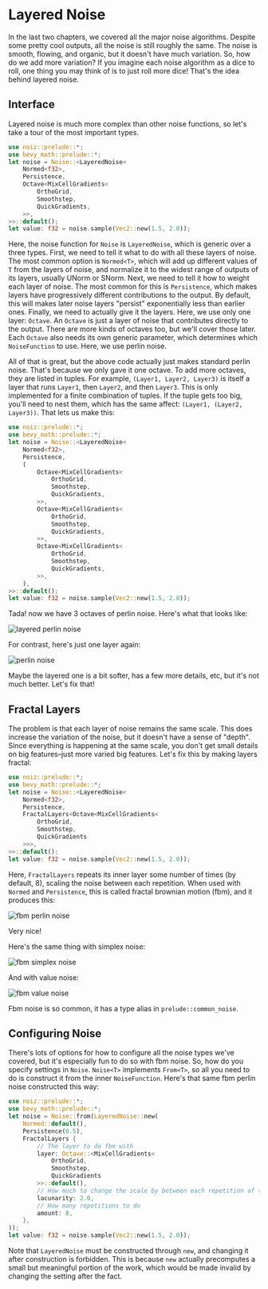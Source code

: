 # Layered Noise

In the last two chapters, we covered all the major noise algorithms.
Despite some pretty cool outputs, all the noise is still roughly the same.
The noise is smooth, flowing, and organic, but it doesn't have much variation.
So, how do we add more variation?
If you imagine each noise algorithm as a dice to roll, one thing you may think of is to just roll more dice!
That's the idea behind layered noise.

## Interface

Layered noise is much more complex than other noise functions, so let's take a tour of the most important types.

```rust
use noiz::prelude::*;
use bevy_math::prelude::*;
let noise = Noise::<LayeredNoise<
    Normed<f32>,
    Persistence,
    Octave<MixCellGradients<
        OrthoGrid,
        Smoothstep,
        QuickGradients,
    >>,
>>::default();
let value: f32 = noise.sample(Vec2::new(1.5, 2.0));
```

Here, the noise function for `Noise` is `LayeredNoise`, which is generic over a three types.
First, we need to tell it what to do with all these layers of noise.
The most common option is `Normed<T>`, which will add up different values of `T` from the layers of noise, and normalize it to the widest range of outputs of its layers, usually UNorm or SNorm.
Next, we need to tell it how to weight each layer of noise.
The most common for this is `Persistence`, which makes layers have progressively different contributions to the output.
By default, this will makes later noise layers "persist" exponentially less than earlier ones.
Finally, we need to actually give it the layers.
Here, we use only one layer: `Octave`.
An `Octave` is just a layer of noise that contributes directly to the output.
There are more kinds of octaves too, but we'll cover those later.
Each `Octave` also needs its own generic parameter, which determines which `NoiseFunction` to use.
Here, we use perlin noise.

All of that is great, but the above code actually just makes standard perlin noise.
That's because we only gave it one octave.
To add more octaves, they are listed in tuples.
For example, `(Layer1, Layer2, Layer3)` is itself a layer that runs `Layer1`, then `Layer2`, and then `Layer3`.
This is only implemented for a finite combination of tuples.
If the tuple gets too big, you'll need to nest them, which has the same affect: `(Layer1, (Layer2, Layer3))`.
That lets us make this:

```rust
use noiz::prelude::*;
use bevy_math::prelude::*;
let noise = Noise::<LayeredNoise<
    Normed<f32>,
    Persistence,
    (
        Octave<MixCellGradients<
            OrthoGrid,
            Smoothstep,
            QuickGradients,
        >>,
        Octave<MixCellGradients<
            OrthoGrid,
            Smoothstep,
            QuickGradients,
        >>,
        Octave<MixCellGradients<
            OrthoGrid,
            Smoothstep,
            QuickGradients,
        >>,
    ),
>>::default();
let value: f32 = noise.sample(Vec2::new(1.5, 2.0));
```

Tada! now we have 3 octaves of perlin noise.
Here's what that looks like:

![layered perlin noise](../images/layered-perlin-noise.jpeg)

For contrast, here's just one layer again:

![perlin noise](../images/perlin-noise.jpeg)

Maybe the layered one is a bit softer, has a few more details, etc, but it's not much better.
Let's fix that!

## Fractal Layers

The problem is that each layer of noise remains the same scale.
This does increase the variation of the noise, but it doesn't have a sense of "depth".
Since everything is happening at the same scale, you don't get small details on big features–just more varied big features.
Let's fix this by making layers fractal:

```rust
use noiz::prelude::*;
use bevy_math::prelude::*;
let noise = Noise::<LayeredNoise<
    Normed<f32>,
    Persistence,
    FractalLayers<Octave<MixCellGradients<
        OrthoGrid,
        Smoothstep,
        QuickGradients
    >>>,
>>::default();
let value: f32 = noise.sample(Vec2::new(1.5, 2.0));
```

Here, `FractalLayers` repeats its inner layer some number of times (by default, 8), scaling the noise between each repetition.
When used with `Normed` and `Persistence`, this is called fractal brownian motion (fbm), and it produces this:


![fbm perlin noise](../images/fbm-perlin-noise.jpeg)

Very nice!

Here's the same thing with simplex noise:

![fbm simplex noise](../images/fbm-simplex-noise.jpeg)

And with value noise:

![fbm value noise](../images/fbm-value-noise.jpeg)

Fbm noise is so common, it has a type alias in `prelude::common_noise`.

## Configuring Noise

There's lots of options for how to configure all the noise types we've covered, but it's especially fun to do so with fbm noise.
So, how do you specify settings in `Noise`.
`Noise<T>` implements `From<T>`, so all you need to do is construct it from the inner `NoiseFunction`.
Here's that same fbm perlin noise constructed this way:

```rust
use noiz::prelude::*;
use bevy_math::prelude::*;
let noise = Noise::from(LayeredNoise::new(
    Normed::default(),
    Persistence(0.5),
    FractalLayers {
        // The layer to do fbm with
        layer: Octave::<MixCellGradients<
            OrthoGrid,
            Smoothstep,
            QuickGradients
        >>::default(),
        // How much to change the scale by between each repetition of the layer
        lacunarity: 2.0,
        // How many repetitions to do
        amount: 8,
    },
));
let value: f32 = noise.sample(Vec2::new(1.5, 2.0));
```

Note that `LayeredNoise` must be constructed through `new`, and changing it after construction is forbidden.
This is because `new` actually precomputes a small but meaningful portion of the work, which would be made invalid by changing the setting after the fact.

